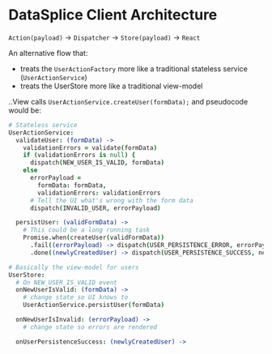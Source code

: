 # DataSplice Client Architecture

`Action(payload)` -> `Dispatcher` -> `Store(payload)` -> `React`


An alternative flow that:

- treats the `UserActionFactory` more like a traditional stateless service (`UserActionService`)
- treats the UserStore more like a traditional view-model

..View calls `UserActionService.createUser(formData);` and pseudocode would be:

```coffeescript
# Stateless service
UserActionService:
  validateUser: (formData) ->
    validationErrors = validate(formData)
    if (validationErrors is null) {
      dispatch(NEW_USER_IS_VALID, formData)
    else
      errorPayload =
        formData: formData,
        validationErrors: validationErrors
      # Tell the UI what's wrong with the form data
      dispatch(INVALID_USER, errorPayload)

  persistUser: (validFormData) ->
    # This could be a long running task
    Promise.when(createUser(validFormData))
      .fail((errorPayload) -> dispatch(USER_PERSISTENCE_ERROR, errorPayload))
      .done((newlyCreatedUser) -> dispatch(USER_PERSISTENCE_SUCCESS, newlyCreatedUser))

# Basically the view-model for users
UserStore:
  # On NEW_USER_IS_VALID event
  onNewUserIsValid: (formData) ->
    # change state so UI knows to
    UserActionService.persistUser(formData)

  onNewUserIsInvalid: (errorPayload) ->
    # change state so errors are rendered

  onUserPersistenceSuccess: (newlyCreatedUser) ->

```
